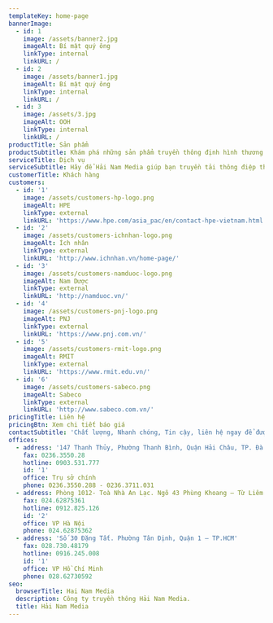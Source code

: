 ```yaml
---
templateKey: home-page
bannerImage:
  - id: 1
    image: /assets/banner2.jpg
    imageAlt: Bí mật quý ông
    linkType: internal
    linkURL: /
  - id: 2
    image: /assets/banner1.jpg
    imageAlt: Bí mật quý ông
    linkType: internal
    linkURL: /
  - id: 3
    image: /assets/3.jpg
    imageAlt: OOH
    linkType: internal
    linkURL: /
productTitle: Sản phẩm
productSubtitle: Khám phá những sản phẩm truyền thông định hình thương hiệu Hải Nam
serviceTitle: Dịch vụ
serviceSubtitle: Hãy để Hải Nam Media giúp bạn truyền tải thông điệp thương hiệu
customerTitle: Khách hàng
customers:
  - id: '1'
    image: /assets/customers-hp-logo.png
    imageAlt: HPE
    linkType: external
    linkURL: 'https://www.hpe.com/asia_pac/en/contact-hpe-vietnam.html'
  - id: '2'
    image: /assets/customers-ichnhan-logo.png
    imageAlt: Ích nhân
    linkType: external
    linkURL: 'http://www.ichnhan.vn/home-page/'
  - id: '3'
    image: /assets/customers-namduoc-logo.png
    imageAlt: Nam Dược
    linkType: external
    linkURL: 'http://namduoc.vn/'
  - id: '4'
    image: /assets/customers-pnj-logo.png
    imageAlt: PNJ
    linkType: external
    linkURL: 'https://www.pnj.com.vn/'
  - id: '5'
    image: /assets/customers-rmit-logo.png
    imageAlt: RMIT
    linkType: external
    linkURL: 'https://www.rmit.edu.vn/'
  - id: '6'
    image: /assets/customers-sabeco.png
    imageAlt: Sabeco
    linkType: external
    linkURL: 'http://www.sabeco.com.vn/'
pricingTitle: Liên hệ
pricingBtn: Xem chi tiết báo giá
contactSubtitle: 'Chất lượng, Nhanh chóng, Tin cậy, liên hệ ngay để được phục vụ.'
offices:
  - address: '147 Thanh Thủy, Phường Thanh Bình, Quận Hải Châu, TP. Đà Nẵng'
    fax: 0236.3550.28
    hotline: 0903.531.777
    id: '1'
    office: Trụ sở chính
    phone: 0236.3550.288 - 0236.3711.031
  - address: Phòng 1012- Toà Nhà An Lạc. Ngõ 43 Phùng Khoang – Từ Liêm – Hà Nội
    fax: 024.62875361
    hotline: 0912.825.126
    id: '2'
    office: VP Hà Nội
    phone: 024.62875362
  - address: 'Số 30 Đặng Tất. Phường Tân Định, Quận 1 – TP.HCM'
    fax: 028.730.48179
    hotline: 0916.245.008
    id: '1'
    office: VP Hồ Chí Minh
    phone: 028.62730592
seo:
  browserTitle: Hai Nam Media
  description: Công ty truyền thông Hải Nam Media.
  title: Hải Nam Media
---
```


